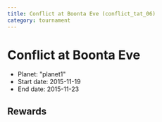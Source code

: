 ```yaml
---
title: Conflict at Boonta Eve (conflict_tat_06)
category: tournament
---
```

# Conflict at Boonta Eve

  * Planet: "planet1"
  * Start date: 2015-11-19
  * End date: 2015-11-23

## Rewards

